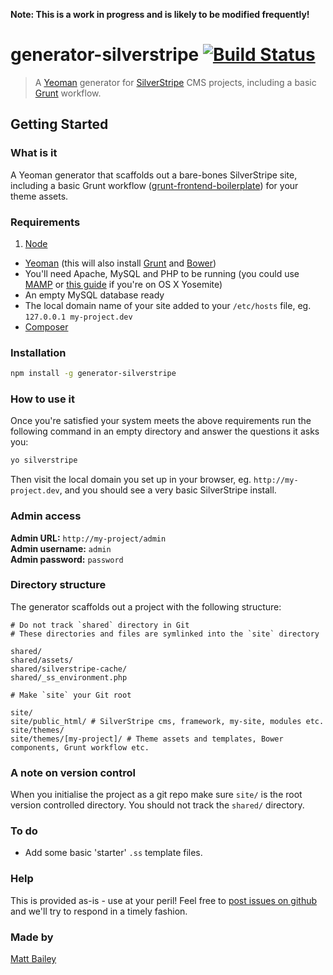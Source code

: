 **Note: This is a work in progress and is likely to be modified frequently!**

# generator-silverstripe [![Build Status](https://travis-ci.org/gpmd/generator-silverstripe.svg?branch=master)](https://travis-ci.org/gpmd/generator-silverstripe)

> A [Yeoman](http://yeoman.io/) generator for [SilverStripe](http://www.silverstripe.org/) CMS projects, including a basic [Grunt](http://gruntjs.com/) workflow.

## Getting Started

### What is it

A Yeoman generator that scaffolds out a bare-bones SilverStripe site, including a basic Grunt workflow ([grunt-frontend-boilerplate](https://github.com/matt-bailey/grunt-frontend-boilerplate)) for your theme assets.

### Requirements

1. [Node](http://nodejs.org/)
- [Yeoman](http://yeoman.io/) (this will also install [Grunt](http://gruntjs.com/) and [Bower](http://bower.io/))
- You'll need Apache, MySQL and PHP to be running (you could use [MAMP](http://www.mamp.info/en/) or [this guide](http://akrabat.com/php/setting-up-php-mysql-on-os-x-yosemite/) if you're on OS X Yosemite)
- An empty MySQL database ready
- The local domain name of your site added to your `/etc/hosts` file, eg. `127.0.0.1 my-project.dev`
- [Composer](https://getcomposer.org/doc/00-intro.md#installation-linux-unix-osx)

### Installation

```bash
npm install -g generator-silverstripe
```

### How to use it

Once you're satisfied your system meets the above requirements run the following command in an empty directory and answer the questions it asks you:

```bash
yo silverstripe
```

Then visit the local domain you set up in your browser, eg. `http://my-project.dev`, and you should see a very basic SilverStripe install.

### Admin access

**Admin URL:** `http://my-project/admin`<br>
**Admin username:** `admin`<br>
**Admin password:** `password`

### Directory structure

The generator scaffolds out a project with the following structure:

```
# Do not track `shared` directory in Git
# These directories and files are symlinked into the `site` directory

shared/
shared/assets/
shared/silverstripe-cache/
shared/_ss_environment.php

# Make `site` your Git root

site/
site/public_html/ # SilverStripe cms, framework, my-site, modules etc.
site/themes/
site/themes/[my-project]/ # Theme assets and templates, Bower components, Grunt workflow etc.
```

### A note on version control

When you initialise the project as a git repo make sure `site/` is the root version controlled directory. You should not track the `shared/` directory.

### To do

- Add some basic 'starter' `.ss` template files.

### Help

This is provided as-is - use at your peril! Feel free to [post issues on github](https://github.com/gpmd/generator-silverstripe/issues) and we'll try to respond in a timely fashion.


### Made by

[Matt Bailey](http://mattbailey.io/)
